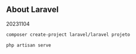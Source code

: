 ## About Laravel

20231104
```sh
composer create-project laravel/laravel projeto

php artisan serve

```